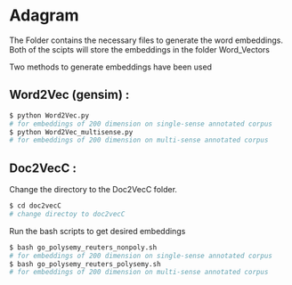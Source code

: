 # Adagram
The Folder contains the necessary files to generate the word embeddings. Both of the scipts will store the embeddings in the folder Word_Vectors

Two methods to generate embeddings have been used 

## Word2Vec (gensim) : 

```sh
$ python Word2Vec.py
# for embeddings of 200 dimension on single-sense annotated corpus
$ python Word2Vec_multisense.py
# for embeddings of 200 dimension on multi-sense annotated corpus
``` 

## Doc2VecC : 

Change the directory to the Doc2VecC folder. 
```sh
$ cd doc2vecC
# change directoy to doc2vecC
```

Run the bash scripts to get desired embeddings
```sh
$ bash go_polysemy_reuters_nonpoly.sh
# for embeddings of 200 dimension on single-sense annotated corpus
$ bash go_polysemy_reuters_polysemy.sh
# for embeddings of 200 dimension on multi-sense annotated corpus
```